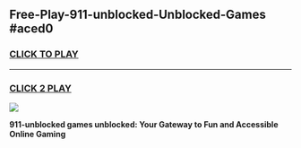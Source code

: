 
## Free-Play-911-unblocked-Unblocked-Games #aced0
<h3>
<a href="https://news.freeplayer.one?title=911-unblocked&ref=8M">CLICK TO PLAY</a></h3>
<hr>

<h3>
<a href="https://news.freeplayer.one?title=911-unblocked&ref=8M">CLICK 2 PLAY</a>
  
</h3>

<a href="https://news.freeplayer.one?title=911-unblocked&ref=8M"><img src="https://clearcache.store/games.png"></a>


**911-unblocked games unblocked: Your Gateway to Fun and Accessible Online Gaming**
